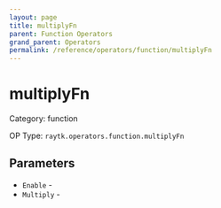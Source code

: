 ```yaml
---
layout: page
title: multiplyFn
parent: Function Operators
grand_parent: Operators
permalink: /reference/operators/function/multiplyFn
---
```


# multiplyFn



Category: function

OP Type: `raytk.operators.function.multiplyFn`

## Parameters

* `Enable` - 
* `Multiply` -
